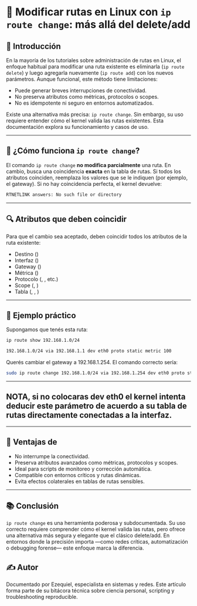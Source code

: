 # 🧭 Modificar rutas en Linux con `ip route change`: más allá del delete/add

## 📌 Introducción

En la mayoría de los tutoriales sobre administración de rutas en Linux, el enfoque habitual para modificar una ruta existente es eliminarla (`ip route delete`) y luego agregarla nuevamente (`ip route add`) con los nuevos parámetros. Aunque funcional, este método tiene limitaciones:

- Puede generar breves interrupciones de conectividad.
- No preserva atributos como métricas, protocolos o scopes.
- No es idempotente ni seguro en entornos automatizados.

Existe una alternativa más precisa: `ip route change`. Sin embargo, su uso requiere entender cómo el kernel valida las rutas existentes. Esta documentación explora su funcionamiento y casos de uso.

---

## 🧠 ¿Cómo funciona `ip route change`?

El comando `ip route change` **no modifica parcialmente** una ruta. En cambio, busca una coincidencia **exacta** en la tabla de rutas. Si todos los atributos coinciden, reemplaza los valores que se le indiquen (por ejemplo, el gateway). Si no hay coincidencia perfecta, el kernel devuelve:

```bash
RTNETLINK answers: No such file or directory
```
---

## 🔍 Atributos que deben coincidir

Para que el cambio sea aceptado, deben coincidir todos los atributos de la ruta existente:

- Destino ()
- Interfaz ()
- Gateway ()
- Métrica ()
- Protocolo (, , etc.)
- Scope (, )
- Tabla (, , )

---

## 🧪 Ejemplo práctico

Supongamos que tenés esta ruta:
```bash
ip route show 192.168.1.0/24

192.168.1.0/24 via 192.168.1.1 dev eth0 proto static metric 100
```
Querés cambiar el gateway a 192.168.1.254. El comando correcto sería:
```bash
sudo ip route change 192.168.1.0/24 via 192.168.1.254 dev eth0 proto static metric 100
```
---

## NOTA, si no colocaras dev eth0 el kernel intenta deducir este parámetro de acuerdo a su tabla de rutas directamente conectadas a la interfaz.

---

## 🧷 Ventajas de
 
- No interrumpe la conectividad.
- Preserva atributos avanzados como métricas, protocolos y scopes.
- Ideal para scripts de monitoreo y corrección automática.
- Compatible con entornos críticos y rutas dinámicas.
- Evita efectos colaterales en tablas de rutas sensibles.

---

## 📚 Conclusión
 `ip route change` es una herramienta poderosa y subdocumentada. Su uso correcto requiere comprender cómo el kernel valida las rutas, pero ofrece una alternativa más segura y elegante que el clásico delete/add. En entornos donde la precisión importa —como redes críticas, automatización o debugging forense— este enfoque marca la diferencia.

## ✍️ Autor
Documentado por Ezequiel, especialista en sistemas y redes. Este artículo forma parte de su bitácora técnica sobre ciencia personal, scripting y troubleshooting reproducible.




